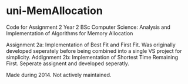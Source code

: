 # uni-MemAllocation
Code for Assignment 2 Year 2 BSc Computer Science: Analysis and Implementation of Algorithms for Memory Allocation

Assignment 2a: Implementation of Best Fit and First Fit. Was originally developed seperately before being combined into a single VS project for simplicity.
Addignment 2b: Implementation of Shortest Time Remaining First. Seperate assignent and developed seperatly.


Made during 2014. Not actively maintained.